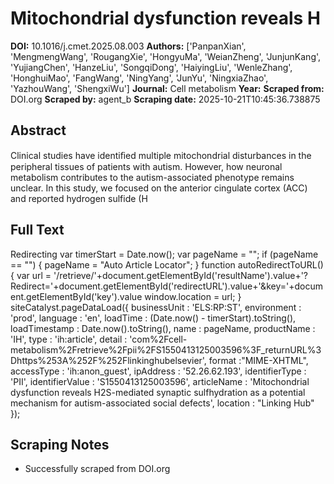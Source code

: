 # Mitochondrial dysfunction reveals H

**DOI:** 10.1016/j.cmet.2025.08.003
**Authors:** ['PanpanXian', 'MengmengWang', 'RougangXie', 'HongyuMa', 'WeianZheng', 'JunjunKang', 'YujiangChen', 'HanzeLiu', 'SongqiDong', 'HaiyingLiu', 'WenleZhang', 'HonghuiMao', 'FangWang', 'NingYang', 'JunYu', 'NingxiaZhao', 'YazhouWang', 'ShengxiWu']
**Journal:** Cell metabolism
**Year:** 
**Scraped from:** DOI.org
**Scraped by:** agent_b
**Scraping date:** 2025-10-21T10:45:36.738875

## Abstract

Clinical studies have identiﬁed multiple mitochondrial disturbances in the peripheral tissues of patients with autism. However, how neuronal metabolism contributes to the autism-associated phenotype remains unclear. In this study, we focused on the anterior cingulate cortex (ACC) and reported hydrogen sulfide (H

## Full Text

Redirecting var timerStart = Date.now(); var pageName = ""; if (pageName == "") { pageName = "Auto Article Locator"; } function autoRedirectToURL() { var url = '/retrieve/'+document.getElementById('resultName').value+'?Redirect='+document.getElementById('redirectURL').value+'&key='+document.getElementById('key').value window.location = url; } siteCatalyst.pageDataLoad({ businessUnit : 'ELS:RP:ST', environment : 'prod', language : 'en', loadTime : (Date.now() - timerStart).toString(), loadTimestamp : Date.now().toString(), name : pageName, productName : 'IH', type : 'ih:article', detail : 'com%2Fcell-metabolism%2Fretrieve%2Fpii%2FS1550413125003596%3F_returnURL%3Dhttps%253A%252F%252Flinkinghubelsevier', format :"MIME-XHTML", accessType : 'ih:anon_guest', ipAddress : '52.26.62.193', identifierType : 'PII', identifierValue : 'S1550413125003596', articleName : 'Mitochondrial dysfunction reveals H2S-mediated synaptic sulfhydration as a potential mechanism for autism-associated social defects', location : "Linking Hub" });

## Scraping Notes

- Successfully scraped from DOI.org

